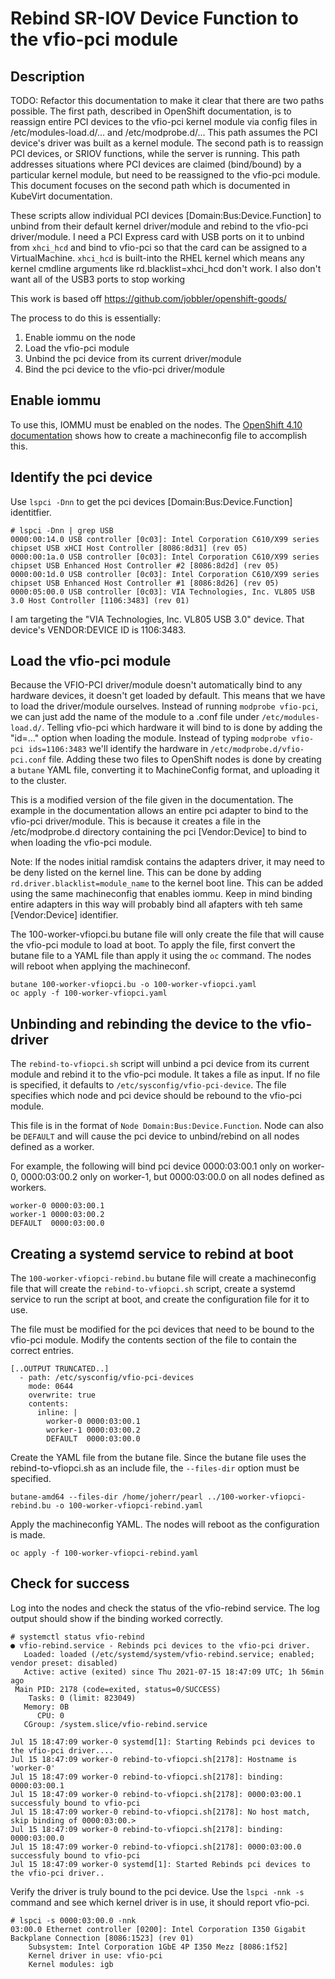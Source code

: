 # Rebind SR-IOV Device Function to the vfio-pci module

## Description
TODO: Refactor this documentation to make it clear that there are two paths possible. The first path, described in OpenShift documentation, is to reassign entire PCI devices to the vfio-pci kernel module via config files in /etc/modules-load.d/... and /etc/modprobe.d/... This path assumes the PCI device's driver was built as a kernel module. The second path is to reassign PCI devices, or SRIOV functions, while the server is running. This path addresses situations where PCI devices are claimed (bind/bound) by a particular kernel module, but need to be reassigned to the vfio-pci module. This document focuses on the second path which is documented in KubeVirt documentation.

These scripts allow individual PCI devices [Domain:Bus:Device.Function] to unbind from their default kernel driver/module and rebind to the vfio-pci driver/module. I need a PCI Express card with USB ports on it to unbind from `xhci_hcd` and bind to vfio-pci so that the card can be assigned to a VirtualMachine. `xhci_hcd` is built-into the RHEL kernel which means any kernel cmdline arguments like rd.blacklist=xhci_hcd don't work. I also don't want all of the USB3 ports to stop working

This work is based off https://github.com/jobbler/openshift-goods/

The process to do this is essentially:
1. Enable iommu on the node
2. Load the vfio-pci module
3. Unbind the pci device from its current driver/module
4. Bind the pci device to the vfio-pci driver/module

## Enable iommu
To use this, IOMMU must be enabled on the nodes. The [OpenShift 4.10 documentation](https://docs.openshift.com/container-platform/4.10/virt/virtual_machines/advanced_vm_management/virt-configuring-pci-passthrough.html) shows how to create a machineconfig file to accomplish this.

## Identify the pci device
Use `lspci -Dnn` to get the pci devices [Domain:Bus:Device.Function] identitfier.
```
# lspci -Dnn | grep USB
0000:00:14.0 USB controller [0c03]: Intel Corporation C610/X99 series chipset USB xHCI Host Controller [8086:8d31] (rev 05)
0000:00:1a.0 USB controller [0c03]: Intel Corporation C610/X99 series chipset USB Enhanced Host Controller #2 [8086:8d2d] (rev 05)
0000:00:1d.0 USB controller [0c03]: Intel Corporation C610/X99 series chipset USB Enhanced Host Controller #1 [8086:8d26] (rev 05)
0000:05:00.0 USB controller [0c03]: VIA Technologies, Inc. VL805 USB 3.0 Host Controller [1106:3483] (rev 01)
```
I am targeting the "VIA Technologies, Inc. VL805 USB 3.0" device. That device's VENDOR:DEVICE ID is 1106:3483.


## Load the vfio-pci module
Because the VFIO-PCI driver/module doesn't automatically bind to any hardware devices, it doesn't get loaded by default. This means that we have to load the driver/module ourselves. Instead of running `modprobe vfio-pci`, we can just add the name of the module to a .conf file under `/etc/modules-load.d/`. Telling vfio-pci which  hardware it will bind to is done by adding the "id=..." option when loading the module. Instead of typing `modprobe vfio-pci ids=1106:3483` we'll identify the hardware in `/etc/modprobe.d/vfio-pci.conf` file. Adding these two files to OpenShift nodes is done by creating a `butane` YAML file, converting it to MachineConfig format, and uploading it to the cluster.

This is a modified version of the file given in the documentation.
The example in the documentation allows an entire pci adapter to bind to the vfio-pci driver/module.
This is because it creates a file in the /etc/modprobe.d directory containing the pci [Vendor:Device] to bind to when loading the vfio-pci module.

Note: If the nodes initial ramdisk contains the adapters driver, it may need to be deny listed on the kernel line.
This can be done by adding `rd.driver.blacklist=module_name` to the kernel boot line.
This can be added using the same machineconfig that enables iommu.
Keep in mind binding entire adapters in this way will probably bind all afapters with teh same [Vendor:Device] identifier.

The 100-worker-vfiopci.bu butane file will only create the file that will cause the vfio-pci module to load at boot.
To apply the file, first convert the butane file to a YAML file than apply it using the `oc` command. The nodes will reboot when applying the machineconf.
```
butane 100-worker-vfiopci.bu -o 100-worker-vfiopci.yaml
oc apply -f 100-worker-vfiopci.yaml
```

## Unbinding and rebinding the device to the vfio-driver
The `rebind-to-vfiopci.sh` script will unbind a pci device from its current module and rebind it to the vfio-pci module.
It takes a file as input. If no file is specified, it defaults to `/etc/sysconfig/vfio-pci-device`.
The file specifies which node and pci device should be rebound to the vfio-pci module.

This file is in the format of `Node Domain:Bus:Device.Function`. Node can also be `DEFAULT` and will cause the pci device to unbind/rebind on all nodes defined as a worker.

For example, the following will bind pci device 0000:03:00.1 only on worker-0, 0000:03:00.2 only on worker-1, but 0000:03:00.0 on all nodes defined as workers.
```
worker-0 0000:03:00.1
worker-1 0000:03:00.2
DEFAULT  0000:03:00.0
```

## Creating a systemd service to rebind at boot
The `100-worker-vfiopci-rebind.bu` butane file will create a machineconfig file that will create the `rebind-to-vfiopci.sh` script, create a systemd service to run the script at boot, and create the configuration file for it to use.

The file must be modified for the pci devices that need to be bound to the vfio-pci module.
Modify the contents section of the file to contain the correct entries.
```
[..OUTPUT TRUNCATED..]
  - path: /etc/sysconfig/vfio-pci-devices
    mode: 0644
    overwrite: true
    contents:
      inline: |
        worker-0 0000:03:00.1
        worker-1 0000:03:00.2
        DEFAULT  0000:03:00.0
```

Create the YAML file from the butane file.
Since the butane file uses the rebind-to-vfiopci.sh as an include file, the `--files-dir` option must be specified.
```
butane-amd64 --files-dir /home/joherr/pearl ../100-worker-vfiopci-rebind.bu -o 100-worker-vfiopci-rebind.yaml
```

Apply the machineconfig YAML. The nodes will reboot as the configuration is made.
```
oc apply -f 100-worker-vfiopci-rebind.yaml
```

## Check for success

Log into the nodes and check the status of the vfio-rebind service.
The log output should show if the binding worked correctly.
```
# systemctl status vfio-rebind
● vfio-rebind.service - Rebinds pci devices to the vfio-pci driver.
   Loaded: loaded (/etc/systemd/system/vfio-rebind.service; enabled; vendor preset: disabled)
   Active: active (exited) since Thu 2021-07-15 18:47:09 UTC; 1h 56min ago
 Main PID: 2178 (code=exited, status=0/SUCCESS)
    Tasks: 0 (limit: 823049)
   Memory: 0B
      CPU: 0
   CGroup: /system.slice/vfio-rebind.service

Jul 15 18:47:09 worker-0 systemd[1]: Starting Rebinds pci devices to the vfio-pci driver....
Jul 15 18:47:09 worker-0 rebind-to-vfiopci.sh[2178]: Hostname is 'worker-0'
Jul 15 18:47:09 worker-0 rebind-to-vfiopci.sh[2178]: binding: 0000:03:00.1
Jul 15 18:47:09 worker-0 rebind-to-vfiopci.sh[2178]: 0000:03:00.1 successfuly bound to vfio-pci
Jul 15 18:47:09 worker-0 rebind-to-vfiopci.sh[2178]: No host match, skip binding of 0000:03:00.>
Jul 15 18:47:09 worker-0 rebind-to-vfiopci.sh[2178]: binding: 0000:03:00.0
Jul 15 18:47:09 worker-0 rebind-to-vfiopci.sh[2178]: 0000:03:00.0 successfuly bound to vfio-pci
Jul 15 18:47:09 worker-0 systemd[1]: Started Rebinds pci devices to the vfio-pci driver..
```

Verify the driver is truly bound to the pci device.
Use the `lspci -nnk -s` command and see which kernel driver is in use, it should report vfio-pci.
```
# lspci -s 0000:03:00.0 -nnk
03:00.0 Ethernet controller [0200]: Intel Corporation I350 Gigabit Backplane Connection [8086:1523] (rev 01)
	Subsystem: Intel Corporation 1GbE 4P I350 Mezz [8086:1f52]
	Kernel driver in use: vfio-pci
	Kernel modules: igb
```


